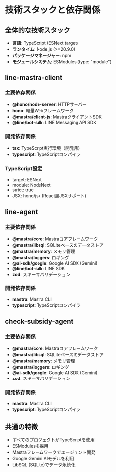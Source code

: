 # 技術スタックと依存関係

## 全体的な技術スタック
- **言語**: TypeScript (ESNext target)
- **ランタイム**: Node.js (>=20.9.0)
- **パッケージマネージャー**: npm
- **モジュールシステム**: ESModules (type: "module")

## line-mastra-client
### 主要依存関係
- **@hono/node-server**: HTTPサーバー
- **hono**: 軽量Webフレームワーク
- **@mastra/client-js**: MastraクライアントSDK
- **@line/bot-sdk**: LINE Messaging API SDK

### 開発依存関係
- **tsx**: TypeScript実行環境（開発用）
- **typescript**: TypeScriptコンパイラ

### TypeScript設定
- target: ESNext
- module: NodeNext
- strict: true
- JSX: hono/jsx (React風JSXサポート)

## line-agent
### 主要依存関係
- **@mastra/core**: Mastraコアフレームワーク
- **@mastra/libsql**: SQLiteベースのデータストア
- **@mastra/memory**: メモリ管理
- **@mastra/loggers**: ロギング
- **@ai-sdk/google**: Google AI SDK (Gemini)
- **@line/bot-sdk**: LINE SDK
- **zod**: スキーマバリデーション

### 開発依存関係
- **mastra**: Mastra CLI
- **typescript**: TypeScriptコンパイラ

## check-subsidy-agent
### 主要依存関係
- **@mastra/core**: Mastraコアフレームワーク
- **@mastra/libsql**: SQLiteベースのデータストア
- **@mastra/memory**: メモリ管理
- **@mastra/loggers**: ロギング
- **@ai-sdk/google**: Google AI SDK (Gemini)
- **zod**: スキーマバリデーション

### 開発依存関係
- **mastra**: Mastra CLI
- **typescript**: TypeScriptコンパイラ

## 共通の特徴
- すべてのプロジェクトがTypeScriptを使用
- ESModulesを採用
- Mastraフレームワークでエージェント開発
- Google Gemini AIモデルを利用
- LibSQL (SQLite)でデータ永続化